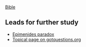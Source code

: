 [Bible](Bible.md)

## Leads for further study

- [Epimenides paradox](https://en.wikipedia.org/wiki/Epimenides_paradox)
- [Topical page on gotquestions.org](https://www.gotquestions.org/all-Cretans-are-liars.html)
